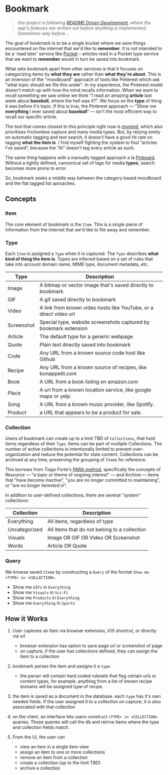 # Bookmark

> _this project is following [README Driven Development][rdd], where the app's features are written out before anything is implemented. Sometimes *way* before..._ 

The goal of bookmark is to be a single bucket where we save things encountered on the internet that we'd like to **remember**. It is not intended to be a 'read later' service like [Pocket][pocket] – articles read in a Pocket type service that we want to **remember** would in turn be saved into bookmark.

What sets bookmark apart from other services is that it focuses on categorizing items by **what they are** rather than **what they're about**. This is an inversion of the "moodboard" approach of tools like Pinterest which ask "what topic should we file this under". In my experience, the Pinterest model doesn't match up with how the mind recalls information. When we want to recall something we saw online we think "I read an amazing **article** last week about **baseball**, where the hell was it?". We focus on the **type** of thing it was before it's topic. If this is true, the Pinterest approach — "Show me **everything** I ever saved about **baseball**" — isn't the most efficient way to recall our specific article.

The tool that comes closest to this principle right now is [mymind], which also prioritizes frictionless capture and many media types. But, by relying solely on automatic tagging and text search, it doesn't have a good hit rate on tagging **what the item _is_**. I find myself fighting the system to find "articles I've saved", because the "AI" doesn't tag every article as such.

The same thing happens with a manually tagged approach a la [Pinboard]. Without a tightly defined, cannonical set of tags for media **types**, search becomes more prone to error.

So, bookmark seeks a middle way between the category based moodboard and the flat tagged list aproaches.

## Concepts

### Item

The core element of bookmark is the `Item`. This is a single piece of information from the internet that we'd like to file away and remember.

### Type

Each `Item` is assigned a `Type` when it is captured. The `Type` describes **what kind of thing the item is**. Types are inferred based on a set of rules that take into account domain name, MIME type, document metadata, etc.

| Type       | Description                                                       |
| ---------- | ----------------------------------------------------------------- |
| Image      | A bitmap or vector image that's saved directly to bookmark        |
| GIF        | A gif saved directly to bookmark                                  |
| Video      | A link from known video hosts like YouTube, or a direct video url |
| Screenshot | Special type, website screenshots captured by bookmark extension  |
| Article    | The default type for a generic webpage                            |
| Quote      | Plain text directly saved into bookmark                           |
| Code       | Any URL from a known source code host like Github                 |
| Recipe     | Any URL from a known source of recipes, like bonappetit.com       |
| Book       | A URL from a book listing on amazon.com                           |
| Place      | A url from a known location service, like google maps or yelp.    |
| Song       | A URL from a known music provider, like Spotify.                  |
| Product    | a URL that appears to be a product for sale.                      |

### Collection

Users of bookmark can create up to a limit TBD of `Collections`, that hold items regardless of their `Type`. Items can be part of multiple Collections. The number of active collections is intentionally limited to prevent over-organization and reduce the potential for stale content. Collections can be archived at any time, preserving the grouping of `Item`s for reference.

This borrows from Tiago Forte's [PARA method][para], specifically the concepts of Resource — "a topic or theme of ongoing interest" — and Archive — items that "have become inactive", "you are no longer committed to maintaining", or "are no longer iterested in".

In addition to user-defined collections, there are several "system" collections:

| Collection    | Description                                  |
| ------------- | -------------------------------------------- |
| Everything    | All items, regardless of type                |
| Uncategorized | All items that do not belong to a collection |
| Visuals       | Image OR GIF OR Video OR Screenshot          |
| Words         | Article OR Quote                             |

### Query

We browse saved `Item`s by constructing a `Query` of the format `Show me <TYPE> in <COLLECTION>`.

- Show me `GIFs` in `Everything`
- Show me `Visuals` in `Sci-Fi`
- Show me `Products` in `Everything`
- Show me `Everything` in `Sports`

## How it Works

1. User captures an Item via browser extension, iOS shortcut, or directly via url
	- browser extension has option to save page url or screenshot of page
	- on capture, if the user has collections defined, they can assign the item to a collection

2. bookmark parses the item and assigns it a `type`
	- the parser will contain hard coded rulesets that flag certain urls or content types, for example, anything from a list of known recipe domains will be assigned type of recipe.

3. the item is saved as a document in the database. each `type` has it's own needed fields. If the user assigned it to a collection on capture, it is also associated with that collection

4. on the client, an interface lets users construct `<TYPE> in <COLLECTION>` queries. Those queries will call the db and retrive items where the type and collection fields match.

5. From the UI, the user can
	- view an item in a single item view
	- assign an item to one or more collections
	- remove an item from a collection
	- create a collection (up to the limit TBD)
	- archive a collection

[rdd]: https://tom.preston-werner.com/2010/08/23/readme-driven-development.html
[pocket]: https://getpocket.com
[mymind]: https://mymind.com/
[para]: https://fortelabs.co/blog/para/
[pinboard]: https://pinboard.in
